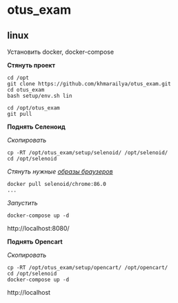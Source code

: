 # otus_exam

## linux

Установить docker, docker-compose

__Стянуть проект__

    cd /opt
    git clone https://github.com/khmarailya/otus_exam.git
    cd otus_exam
    bash setup/env.sh lin
    
    cd /opt/otus_exam
    git pull
    
__Поднять Селеноид__

_Скопировать_

    cp -RT /opt/otus_exam/setup/selenoid/ /opt/selenoid/
    cd /opt/selenoid
    
_Стянуть нужные [образы браузеров](https://aerokube.com/images/latest/#_selenium)_   
 
    docker pull selenoid/chrome:86.0
    ...
    
_Запустить_
    
    docker-compose up -d
http://localhost:8080/


__Поднять Opencart__

_Скопировать_

    cp -RT /opt/otus_exam/setup/opencart/ /opt/opencart/
    cd /opt/selenoid
    docker-compose up -d
http://localhost    